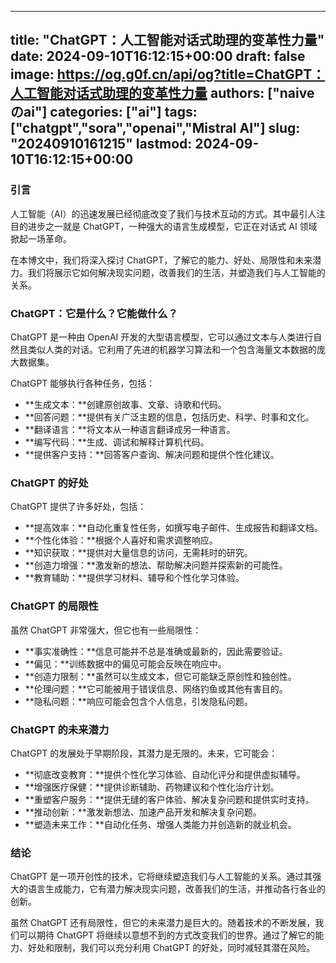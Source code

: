 
---
title: "ChatGPT：人工智能对话式助理的变革性力量"
date: 2024-09-10T16:12:15+00:00
draft: false
image: https://og.g0f.cn/api/og?title=ChatGPT：人工智能对话式助理的变革性力量
authors: ["naiveのai"]
categories: ["ai"]
tags: ["chatgpt","sora","openai","Mistral AI"]
slug: "20240910161215"
lastmod: 2024-09-10T16:12:15+00:00
---
### 引言

人工智能（AI）的迅速发展已经彻底改变了我们与技术互动的方式。其中最引人注目的进步之一就是 ChatGPT，一种强大的语言生成模型，它正在对话式 AI 领域掀起一场革命。

在本博文中，我们将深入探讨 ChatGPT，了解它的能力、好处、局限性和未来潜力。我们将展示它如何解决现实问题，改善我们的生活，并塑造我们与人工智能的关系。

### ChatGPT：它是什么？它能做什么？

ChatGPT 是一种由 OpenAI 开发的大型语言模型，它可以通过文本与人类进行自然且类似人类的对话。它利用了先进的机器学习算法和一个包含海量文本数据的庞大数据集。

ChatGPT 能够执行各种任务，包括：

- **生成文本：**创建原创故事、文章、诗歌和代码。
- **回答问题：**提供有关广泛主题的信息，包括历史、科学、时事和文化。
- **翻译语言：**将文本从一种语言翻译成另一种语言。
- **编写代码：**生成、调试和解释计算机代码。
- **提供客户支持：**回答客户查询、解决问题和提供个性化建议。

### ChatGPT 的好处

ChatGPT 提供了许多好处，包括：

- **提高效率：**自动化重复性任务，如撰写电子邮件、生成报告和翻译文档。
- **个性化体验：**根据个人喜好和需求调整响应。
- **知识获取：**提供对大量信息的访问，无需耗时的研究。
- **创造力增强：**激发新的想法、帮助解决问题并探索新的可能性。
- **教育辅助：**提供学习材料、辅导和个性化学习体验。

### ChatGPT 的局限性

虽然 ChatGPT 非常强大，但它也有一些局限性：

- **事实准确性：**信息可能并不总是准确或最新的，因此需要验证。
- **偏见：**训练数据中的偏见可能会反映在响应中。
- **创造力限制：**虽然可以生成文本，但它可能缺乏原创性和独创性。
- **伦理问题：**它可能被用于错误信息、网络钓鱼或其他有害目的。
- **隐私问题：**响应可能会包含个人信息，引发隐私问题。

### ChatGPT 的未来潜力

ChatGPT 的发展处于早期阶段，其潜力是无限的。未来，它可能会：

- **彻底改变教育：**提供个性化学习体验、自动化评分和提供虚拟辅导。
- **增强医疗保健：**提供诊断辅助、药物建议和个性化治疗计划。
- **重塑客户服务：**提供无缝的客户体验、解决复杂问题和提供实时支持。
- **推动创新：**激发新想法、加速产品开发和解决复杂问题。
- **塑造未来工作：**自动化任务、增强人类能力并创造新的就业机会。

### 结论

ChatGPT 是一项开创性的技术，它将继续塑造我们与人工智能的关系。通过其强大的语言生成能力，它有潜力解决现实问题，改善我们的生活，并推动各行各业的创新。

虽然 ChatGPT 还有局限性，但它的未来潜力是巨大的。随着技术的不断发展，我们可以期待 ChatGPT 将继续以意想不到的方式改变我们的世界。通过了解它的能力、好处和限制，我们可以充分利用 ChatGPT 的好处，同时减轻其潜在风险。